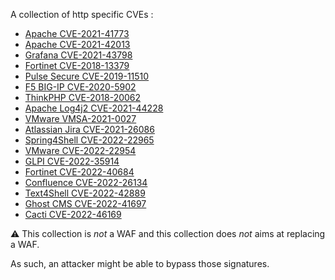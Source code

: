 A collection of http specific CVEs :

 - [Apache CVE-2021-41773](https://cve.circl.lu/cve/CVE-2021-41773)
 - [Apache CVE-2021-42013](https://cve.circl.lu/cve/CVE-2021-42013)
 - [Grafana CVE-2021-43798](https://cve.circl.lu/cve/CVE-2021-43798)
 - [Fortinet CVE-2018-13379](https://cve.circl.lu/cve/CVE-2018-13379)
 - [Pulse Secure CVE-2019-11510](https://cve.circl.lu/cve/CVE-2019-11510)
 - [F5 BIG-IP CVE-2020-5902](https://cve.circl.lu/cve/CVE-2020-5902)
 - [ThinkPHP CVE-2018-20062](https://cve.circl.lu/cve/CVE-2018-20062)
 - [Apache Log4j2 CVE-2021-44228](https://cve.circl.lu/cve/CVE-2021-44228)
 - [VMware VMSA-2021-0027](https://www.vmware.com/security/advisories/VMSA-2021-0027.html)
 - [Atlassian Jira CVE-2021-26086](https://cve.circl.lu/cve/CVE-2021-26086)
 - [Spring4Shell CVE-2022-22965](https://cve.mitre.org/cgi-bin/cvename.cgi?name=CVE-2022-22965)
 - [VMware CVE-2022-22954](https://www.vmware.com/security/advisories/VMSA-2022-0011.html)
 - [GLPI CVE-2022-35914](https://nvd.nist.gov/vuln/detail/CVE-2022-35914)
 - [Fortinet CVE-2022-40684](https://www.horizon3.ai/fortios-fortiproxy-and-fortiswitchmanager-authentication-bypass-technical-deep-dive-cve-2022-40684/)
 - [Confluence CVE-2022-26134](https://cve.mitre.org/cgi-bin/cvename.cgi?name=CVE-2022-26134)
 - [Text4Shell CVE-2022-42889](https://cve.mitre.org/cgi-bin/cvename.cgi?name=CVE-2022-42889)
 - [Ghost CMS CVE-2022-41697](https://nvd.nist.gov/vuln/detail/CVE-2022-41697)
 - [Cacti CVE-2022-46169](https://nvd.nist.gov/vuln/detail/CVE-2022-46169)


:warning: This collection is _not_ a WAF and this collection does _not_ aims at replacing a WAF.

As such, an attacker might be able to bypass those signatures.


